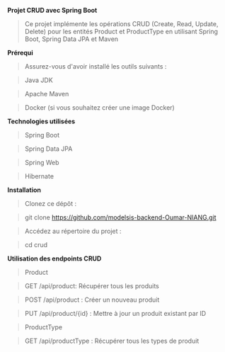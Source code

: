 **Projet CRUD avec Spring Boot**



> Ce projet implémente les opérations CRUD (Create, Read, Update, Delete) pour les entités Product et ProductType en utilisant Spring Boot, Spring Data JPA et Maven



**Prérequi** 

> Assurez-vous d'avoir installé les outils suivants :


> Java JDK

> Apache Maven

> Docker (si vous souhaitez créer une image Docker)


**Technologies utilisées**


> Spring Boot

> Spring Data JPA

> Spring Web

> Hibernate

**Installation**

> Clonez ce dépôt :

> git clone https://github.com/modelsis-backend-Oumar-NIANG.git

> Accédez au répertoire du projet :
 
> cd crud

**Utilisation des endpoints CRUD**

> Product

> GET /api/product: Récupérer tous les produits

> POST /api/product : Créer un nouveau produit

> PUT /api/product/{id} : Mettre à jour un produit existant par ID

 
> ProductType

> GET /api/productType : Récupérer tous les types de produit
